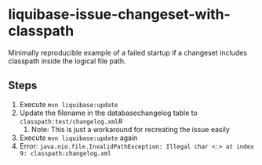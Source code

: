 # liquibase-issue-changeset-with-classpath
Minimally reproducible example of a failed startup if a changeset includes classpath inside the logical file path.

## Steps
1. Execute `mvn liquibase:update`
2. Update the filename in the databasechangelog table to `classpath:test/changelog.xml`#
   1. Note: This is just a workaround for recreating the issue easily
3. Execute `mvn liquibase:update` again
4. Error: `java.nio.file.InvalidPathException: Illegal char <:> at index 9: classpath:changelog.xml`
